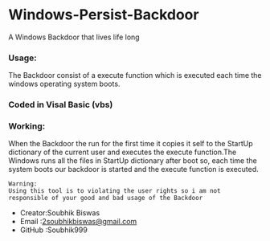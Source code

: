 # Windows-Persist-Backdoor
A Windows Backdoor that lives life long

### Usage:
The Backdoor consist of a execute function which is executed each time the windows operating system boots.

### Coded in Visal Basic (vbs)

### Working:
When the Backdoor the run for the first time it copies it self to the StartUp dictionary of the current user and executes the execute function.The Windows runs all the files in StartUp dictionary after boot so, each time the system boots our backdoor is started and the execute function is executed.

```warning
Warning:
Using this tool is to violating the user rights so i am not responsible of your good and bad usage of the Backdoor
```

* Creator:Soubhik Biswas
* Email  :2soubhikbiswas@gmail.com
* GitHub :Soubhik999
